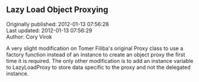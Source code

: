 ## Lazy Load Object Proxying  
Originally published: 2012-01-13 07:56:28  
Last updated: 2012-01-13 07:56:29  
Author: Cory Virok  
  
A very slight modification on Tomer Filiba's original Proxy class to use a factory function instead of an instance to create an object proxy the first time it is required. The only other modification is to add an instance variable to LazyLoadProxy to store data specific to the proxy and not the delegated instance. 